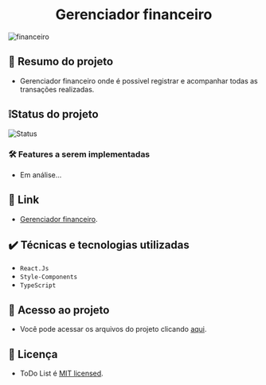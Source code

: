 <h1 align="center"> Gerenciador financeiro </h1>

![financeiro](https://github.com/AguiarIsaac/dailyfinancial/assets/37755163/6e9e98de-eac5-441c-b160-c23df2ca2354)


## 📄 Resumo do projeto
* Gerenciador financeiro onde é possivel registrar e acompanhar todas as transações realizadas.

## ❕Status do projeto
![Status](https://img.shields.io/badge/Status-Em%20an%C3%A1lise-FF8C00?style=for-the-badge)

### 🛠️ Features a serem implementadas
* Em análise...

## 🔗 Link
* [Gerenciador financeiro](https://dailyfinancial.vercel.app/).

## ✔️ Técnicas e tecnologias utilizadas
- ``React.Js``
- ``Style-Components``
- ``TypeScript``

## 📁 Acesso ao projeto
* Você pode acessar os arquivos do projeto clicando [aqui](https://github.com/AguiarIsaac/dailyfinancial).

## 📜 Licença
* ToDo List é [MIT licensed](./LICENSE).
